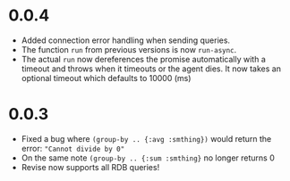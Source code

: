 # 0.0.4
* Added connection error handling when sending queries.
* The function `run` from previous versions is now `run-async`.
* The actual `run` now dereferences the promise automatically with a timeout
and throws when it timeouts or the agent dies. It now takes an optional timeout
which defaults to 10000 (ms)

# 0.0.3

* Fixed a bug where `(group-by .. {:avg :smthing})` would return the error:
`"Cannot divide by 0"`
* On the same note `(group-by .. {:sum :smthing}` no longer returns 0
* Revise now supports all RDB queries!

